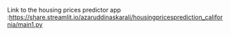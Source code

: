 Link to the housing prices predictor app :https://share.streamlit.io/azaruddinaskarali/housingpricesprediction_california/main1.py
